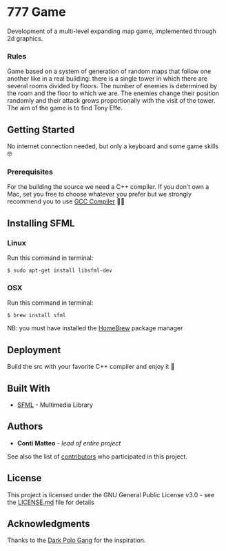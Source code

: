 # **777 Game**
Development of a multi-level expanding map game, implemented through 2d graphics.

### Rules
Game based on a system of generation of random maps that follow one another like in a real building: there is a single tower in which there are several rooms divided by floors.
The number of enemies is determined by the room and the floor to which we are.
The enemies change their position randomly and their attack grows proportionally with the visit of the tower.
The aim of the game is to find Tony Effe.

## Getting Started
No internet connection needed, but only a keyboard and some game skills 🤓

### Prerequisites
For the building the source we need a C++ compiler.
If you don’t own a Mac, set you free to choose whatever you prefer but we strongly recommend you to use [GCC Compiler](https://gcc.gnu.org) ✌🏼

## Installing SFML

### Linux
Run this command in terminal:
```
$ sudo apt-get install libsfml-dev
```

### OSX
Run this command in terminal:
```
$ brew install sfml
```
NB: you must have installed the [HomeBrew](https://brew.sh) package manager

## Deployment

Build the src with your favorite C++ compiler and enjoy it 🥳


##  Built With
* [SFML](https://github.com/SFML/SFML) - Multimedia Library

## Authors
* **Conti Matteo** - *lead of entire project* 

See also the list of [contributors](https://github.com/contimatteo/Youtube-Music-Spider/graphs/contributors) who participated in this project.

## License
This project is licensed under the GNU General Public License v3.0 - see the [LICENSE.md](LICENSE.md) file for details

## Acknowledgments
Thanks to the [Dark Polo Gang](https://www.darkpologang.com) for the inspiration.
